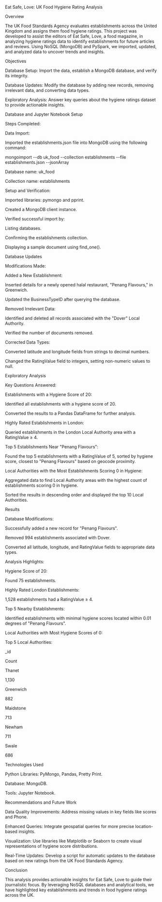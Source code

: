 Eat Safe, Love: UK Food Hygiene Rating Analysis

Overview

The UK Food Standards Agency evaluates establishments across the United Kingdom and assigns them food hygiene ratings. This project was developed to assist the editors of Eat Safe, Love, a food magazine, in analyzing hygiene ratings data to identify establishments for future articles and reviews. Using NoSQL (MongoDB) and PySpark, we imported, updated, and analyzed data to uncover trends and insights.

Objectives

Database Setup: Import the data, establish a MongoDB database, and verify its integrity.

Database Updates: Modify the database by adding new records, removing irrelevant data, and converting data types.

Exploratory Analysis: Answer key queries about the hygiene ratings dataset to provide actionable insights.

Database and Jupyter Notebook Setup

Steps Completed:

Data Import:

Imported the establishments.json file into MongoDB using the following command:

mongoimport --db uk_food --collection establishments --file establishments.json --jsonArray

Database name: uk_food

Collection name: establishments

Setup and Verification:

Imported libraries: pymongo and pprint.

Created a MongoDB client instance.

Verified successful import by:

Listing databases.

Confirming the establishments collection.

Displaying a sample document using find_one().

Database Updates

Modifications Made:

Added a New Establishment:

Inserted details for a newly opened halal restaurant, "Penang Flavours," in Greenwich.

Updated the BusinessTypeID after querying the database.

Removed Irrelevant Data:

Identified and deleted all records associated with the "Dover" Local Authority.

Verified the number of documents removed.

Corrected Data Types:

Converted latitude and longitude fields from strings to decimal numbers.

Changed the RatingValue field to integers, setting non-numeric values to null.

Exploratory Analysis

Key Questions Answered:

Establishments with a Hygiene Score of 20:

Identified all establishments with a hygiene score of 20.

Converted the results to a Pandas DataFrame for further analysis.

Highly Rated Establishments in London:

Queried establishments in the London Local Authority area with a RatingValue ≥ 4.

Top 5 Establishments Near "Penang Flavours":

Found the top 5 establishments with a RatingValue of 5, sorted by hygiene score, closest to "Penang Flavours" based on geocode proximity.

Local Authorities with the Most Establishments Scoring 0 in Hygiene:

Aggregated data to find Local Authority areas with the highest count of establishments scoring 0 in hygiene.

Sorted the results in descending order and displayed the top 10 Local Authorities.

Results

Database Modifications:

Successfully added a new record for "Penang Flavours".

Removed 994 establishments associated with Dover.

Converted all latitude, longitude, and RatingValue fields to appropriate data types.

Analysis Highlights:

Hygiene Score of 20:

Found 75 establishments.

Highly Rated London Establishments:

1,528 establishments had a RatingValue ≥ 4.

Top 5 Nearby Establishments:

Identified establishments with minimal hygiene scores located within 0.01 degrees of "Penang Flavours".

Local Authorities with Most Hygiene Scores of 0:

Top 5 Local Authorities:

_id

Count

Thanet

1,130

Greenwich

882

Maidstone

713

Newham

711

Swale

686

Technologies Used

Python Libraries: PyMongo, Pandas, Pretty Print.

Database: MongoDB.

Tools: Jupyter Notebook.

Recommendations and Future Work

Data Quality Improvements: Address missing values in key fields like scores and Phone.

Enhanced Queries: Integrate geospatial queries for more precise location-based insights.

Visualization: Use libraries like Matplotlib or Seaborn to create visual representations of hygiene score distributions.

Real-Time Updates: Develop a script for automatic updates to the database based on new ratings from the UK Food Standards Agency.

Conclusion

This analysis provides actionable insights for Eat Safe, Love to guide their journalistic focus. By leveraging NoSQL databases and analytical tools, we have highlighted key establishments and trends in food hygiene ratings across the UK.

